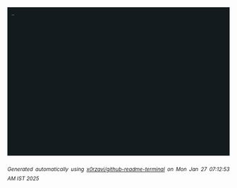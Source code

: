 <div align="justify">
<picture>
    <source media="(prefers-color-scheme: dark)" srcset="./output.gif">
    <source media="(prefers-color-scheme: light)" srcset="./output.gif">
    <img alt="GIFOS" src="output.gif">
</picture>

<sub><i>Generated automatically using [x0rzavi/github-readme-terminal](https://github.com/x0rzavi/github-readme-terminal) on Mon Jan 27 07:12:53 AM IST 2025</i></sub>

<!-- <details>
<summary>More details</summary>

</details> -->
</div>

<!-- Image deletion URL: NONE -->